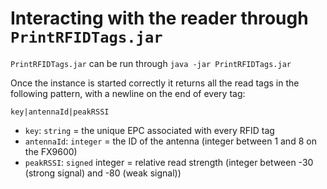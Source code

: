 # Interacting with the reader through `PrintRFIDTags.jar`

`PrintRFIDTags.jar` can be run through `java -jar PrintRFIDTags.jar`

Once the instance is started correctly it returns all the read tags in the following pattern, with a newline on the end of every tag:

 `key|antennaId|peakRSSI`

- `key`: `string` = the unique EPC associated with every RFID tag
- `antennaId`: `integer` = the ID of the antenna (integer between 1 and 8 on the FX9600)
- `peakRSSI`: `signed` integer = relative read strength (integer between -30 (strong signal) and -80 (weak signal))